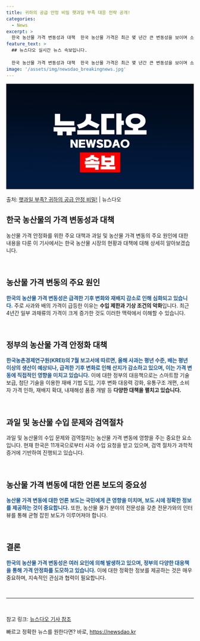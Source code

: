 ```yaml
---
title: 귀하의 공급 안정 비밀 햇과일 부족 대응 전략 공개!
categories:
  - News
excerpt: >
  한국 농산물 가격 변동성과 대책  한국 농산물 가격은 최근 몇 년간 큰 변동성을 보이며 소비자와 경제에 영향…
feature_text: >
  ## 뉴스다오 실시간 뉴스 속보입니다.

  한국 농산물 가격 변동성과 대책  한국 농산물 가격은 최근 몇 년간 큰 변동성을 보이며 소비자와 경제에 영향…
image: '/assets/img/newsdao_breakingnews.jpg'
---
```


![뉴스다오 속보](/assets/img/newsdao_breakingnews.jpg)

<p>출처: <a href="https://newsdao.kr/4586" rel="dofollow">햇과일 부족? 귀하의 공급 안정 비밀!</a> | 뉴스다오</p>

<h2 data-ke-size="size26">한국 농산물의 가격 변동성과 대책</h2>
농산물 가격 안정화를 위한 주요 대책과 과일 및 농산물 가격 변동의 주요 원인에 대한 내용을 다룬 이 기사에서는 한국 농산물 시장의 현황과 대책에 대해 상세히 알아보겠습니다.

<p data-ke-size="size16">&nbsp;</p>

<h2 data-ke-size="size24">농산물 가격 변동의 주요 원인</h2>
<b><span style="color: #1a5490;">한국의 농산물 가격 변동성은 급격한 기후 변화와 재배지 감소로 인해 심화되고 있습니다.</span></b> 주로 사과와 배의 가격이 급등한 이유는 <b>수입 제한과 기상 조건의 악화</b>입니다. 최근 4년간 일부 과채류의 가격이 크게 증가한 것도 이러한 맥락에서 이해할 수 있습니다.

<p data-ke-size="size16">&nbsp;</p>

<h2 data-ke-size="size24">정부의 농산물 가격 안정화 대책</h2>
<b><span style="color: #1a5490;">한국농촌경제연구원(KREI)의 7월 보고서에 따르면, 올해 사과는 평년 수준, 배는 평년 이상의 생산이 예상되나, 급격한 기후 변화로 인해 산지가 감소하고 있으며, 이는 가격 변동에 직접적인 영향을 미치고 있습니다.</span></b> 이에 대한 정부의 대응책으로는 스마트팜 기술 보급, 첨단 기술을 이용한 재배 기법 도입, 기후 변화 대응력 강화, 유통구조 개편, 소비자 가격 인하, 재배지 확대, 내재해성 품종 개발 등 <b>다양한 대책을 펼치고 있습니다.</b>

<p data-ke-size="size16">&nbsp;</p>

<h2 data-ke-size="size24">과일 및 농산물 수입 문제와 검역절차</h2>
과일 및 농산물의 수입 문제와 검역절차는 농산물 가격 변동에 영향을 주는 중요한 요소입니다. 현재 한국은 11개국으로부터 사과 수입 요청을 받고 있으며, 검역 절차가 과학적 증거에 기반하여 진행되고 있습니다.

<p data-ke-size="size16">&nbsp;</p>

<h2 data-ke-size="size24">농산물 가격 변동에 대한 언론 보도의 중요성</h2>
<b><span style="color: #1a5490;">농산물 가격 변동에 대한 언론 보도는 국민에게 큰 영향을 미치며, 보도 시에 정확한 정보를 제공하는 것이 중요합니다.</span></b> 또한, 농산물 물가 분야의 전문성을 갖춘 전문가와의 인터뷰를 통해 균형 잡힌 보도가 이루어져야 합니다.

<p data-ke-size="size16">&nbsp;</p>

<h2 data-ke-size="size24">결론</h2>
<b><span style="color: #1a5490;">한국의 농산물 가격 변동성은 여러 요인에 의해 발생하고 있으며, 정부의 다양한 대응책을 통해 가격 안정화를 도모하고 있습니다.</span></b> 이에 대한 정확한 정보를 제공하는 것은 매우 중요하며, 지속적인 관심과 협력이 필요합니다.

<p data-ke-size="size16">&nbsp;</p>

<hr>

<p data-ke-size="size16">&nbsp;</p>

참고 링크: <a href="https://newsdao.kr/4586">뉴스다오 기사 참조</a> 

빠르고 정확한 뉴스를 원한다면? 바로, <a href="https://newsdao.kr" rel="dofollow">https://newsdao.kr</a>


    
